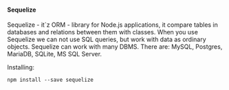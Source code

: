 #### Sequelize

Sequelize - it`z ORM - library for Node.js applications, it compare tables in databases and relations between them with classes. When you use Sequelize we can not use SQL queries, but work with data as ordinary objects. Sequelize can work with many DBMS. There are: MySQL, Postgres, MariaDB, SQLite, MS SQL Server.

Installing:
```
npm install --save sequelize
```